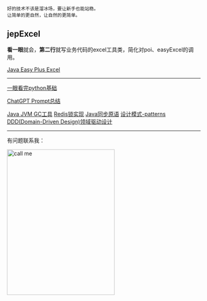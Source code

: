 ```
好的技术不该是溜冰场，要让新手也能站稳。
让简单的更自然，让自然的更简单。
```

## jepExcel
**看一眼**就会，**第二行**就写业务代码的excel工具类，简化对poi、easyExcel的调用。

[Java Easy Plus Excel](https://github.com/jeasyplus/jepexcel)

---
[一眼看完python基础](https://jeasyplus.com/python/)

[ChatGPT Prompt总结](https://jeasyplus.com/chatGPT/ChatGPT文档.pdf)

[Java JVM GC工具](https://jeasyplus.com/java_gc)
[Redis锁实现](https://jeasyplus.com/redis/lock)
[Java同步原语](https://jeasyplus.com/java/lock)
[设计模式-patterns](https://jeasyplus.com/patterns)
[DDD(Domain-Driven Design)领域驱动设计](https://jeasyplus.com/ddd)

---
有问题联系我：

<img src="https://jeasyplus.com/images/home/wechat_1618.JPG" alt="call me" width="280" height="380">